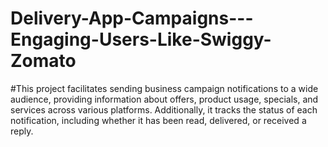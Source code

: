 # Delivery-App-Campaigns---Engaging-Users-Like-Swiggy-Zomato
#This project facilitates sending business campaign notifications to a wide audience, providing information about offers, product usage, specials, and services across various platforms. Additionally, it tracks the status of each notification, including whether it has been read, delivered, or received a reply.
